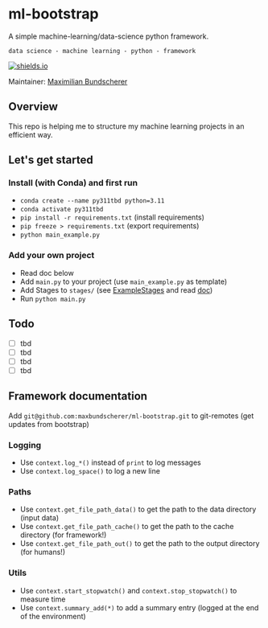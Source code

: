 # ml-bootstrap

A simple machine-learning/data-science python framework.

``data science - machine learning - python - framework``

[![shields.io](https://img.shields.io/badge/license-Apache2-blue.svg)](http://www.apache.org/licenses/LICENSE-2.0.txt)

Maintainer: [Maximilian Bundscherer](https://bundscherer-online.de)

## Overview

This repo is helping me to structure my machine learning projects in an efficient way.

## Let's get started

### Install (with Conda) and first run

- `conda create --name py311tbd python=3.11`
- `conda activate py311tbd`
- `pip install -r requirements.txt` (install requirements)
- `pip freeze > requirements.txt` (export requirements)
- `python main_example.py`

### Add your own project

- Read doc below
- Add `main.py` to your project (use `main_example.py` as template)
- Add Stages to `stages/` (see [ExampleStages](stages/) and read [doc](framework/Stage.py))
- Run `python main.py`

## Todo

- [ ] tbd
- [ ] tbd
- [ ] tbd
- [ ] tbd

## Framework documentation

Add `git@github.com:maxbundscherer/ml-bootstrap.git` to git-remotes (get updates from bootstrap)

### Logging

- Use `context.log_*()` instead of `print` to log messages
- Use `context.log_space()` to log a new line

### Paths

- Use `context.get_file_path_data()` to get the path to the data directory (input data)
- Use `context.get_file_path_cache()` to get the path to the cache directory (for framework!)
- Use `context.get_file_path_out()` to get the path to the output directory (for humans!)

### Utils

- Use `context.start_stopwatch()` and `context.stop_stopwatch()` to measure time
- Use `context.summary_add(*)` to add a summary entry (logged at the end of the environment)
